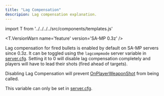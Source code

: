 ```yaml
---
title: "Lag Compensation"
descripion: Lag compensation explanation.
---
```


import T from '../../../../src/components/templates.js'

<T.VersionWarn name='feature' version='SA-MP 0.3z' />

Lag compensation for fired bullets is enabled by default on SA-MP servers since 0.3z. It can be toggled using the `lagcompmode` server variable in [server.cfg](server.cfg). Setting it to 0 will disable lag compensation completely and players will have to lead their shots (fired ahead of targets).

Disabling Lag Compensation will prevent [OnPlayerWeaponShot](../../callbacks/OnPlayerWeaponShot) from being called.

This variable can only be set in [server.cfg](server.cfg).
